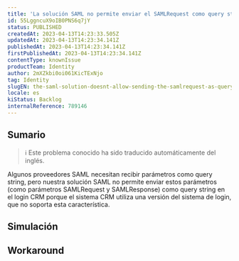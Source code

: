 ```yaml
---
title: 'La solución SAML no permite enviar el SAMLRequest como query string en el login del CRM'
id: 55LggncuX9oIB0PNS6q7jY
status: PUBLISHED
createdAt: 2023-04-13T14:23:33.505Z
updatedAt: 2023-04-13T14:23:34.141Z
publishedAt: 2023-04-13T14:23:34.141Z
firstPublishedAt: 2023-04-13T14:23:34.141Z
contentType: knownIssue
productTeam: Identity
author: 2mXZkbi0oi061KicTExNjo
tag: Identity
slugEN: the-saml-solution-doesnt-allow-sending-the-samlrequest-as-query-string-in-the-crm-login
locale: es
kiStatus: Backlog
internalReference: 789146
---
```


## Sumario

>ℹ️ Este problema conocido ha sido traducido automáticamente del inglés.


Algunos proveedores SAML necesitan recibir parámetros como query string, pero nuestra solución SAML no permite enviar estos parámetros (como parámetros SAMLRequest y SAMLResponse) como query string en el login CRM porque el sistema CRM utiliza una versión del sistema de login, que no soporta esta característica.


##

## Simulación



## Workaround



